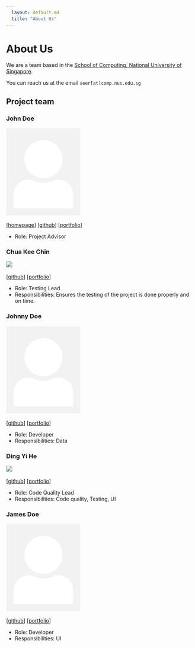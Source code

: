```yaml
---
  layout: default.md
  title: "About Us"
---
```


# About Us

We are a team based in the [School of Computing, National University of Singapore](http://www.comp.nus.edu.sg).

You can reach us at the email `seer[at]comp.nus.edu.sg`

## Project team

### John Doe

<img src="images/johndoe.png" width="200px">

[[homepage](http://www.comp.nus.edu.sg/~damithch)]
[[github](https://github.com/johndoe)]
[[portfolio](team/johndoe.md)]

* Role: Project Advisor

### Chua Kee Chin

<img src="images/ckclion.png" width="200px">

[[github](http://github.com/ckclion)]
[[portfolio](team/ckclion.md)]

* Role: Testing Lead
* Responsibilities: Ensures the testing of the project is done properly and on time.

### Johnny Doe

<img src="images/johndoe.png" width="200px">

[[github](http://github.com/johndoe)] [[portfolio](team/johndoe.md)]

* Role: Developer
* Responsibilities: Data

### Ding Yi He

<img src="images/oneboz.png" width="200px">

[[github](http://github.com/oneBoz)]
[[portfolio](team/oneBoz.md)]

* Role: Code Quality Lead
* Responsibilities: Code quality, Testing, UI

### James Doe

<img src="images/johndoe.png" width="200px">

[[github](http://github.com/johndoe)]
[[portfolio](team/johndoe.md)]

* Role: Developer
* Responsibilities: UI
